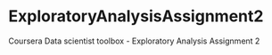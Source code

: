 # ExploratoryAnalysisAssignment2
Coursera Data scientist toolbox - Exploratory Analysis Assignment 2
